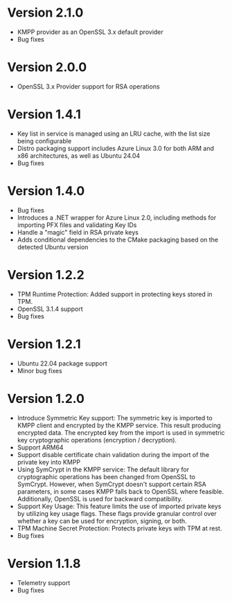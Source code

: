 # Version 2.1.0

- KMPP provider as an OpenSSL 3.x default provider 
- Bug fixes

# Version 2.0.0

- OpenSSL 3.x Provider support for RSA operations

# Version 1.4.1

- Key list in service is managed using an LRU cache, with the list size being configurable 
- Distro packaging support includes Azure Linux 3.0 for both ARM and x86 architectures, as well as Ubuntu 24.04 
- Bug fixes

# Version 1.4.0

- Bug fixes
- Introduces a .NET wrapper for Azure Linux 2.0, including methods for importing PFX files and validating Key IDs
- Handle a "magic" field in RSA private keys
- Adds conditional dependencies to the CMake packaging based on the detected Ubuntu version

# Version 1.2.2
- TPM Runtime Protection: Added support in protecting keys stored in TPM.
- OpenSSL 3.1.4 support
- Bug fixes

# Version 1.2.1

- Ubuntu 22.04 package support
- Minor bug fixes

# Version 1.2.0

- Introduce Symmetric Key support: The symmetric key is imported to KMPP client and encrypted by the KMPP service. This result producing encrypted data. The encrypted key from the import is used in symmetric key cryptographic operations (encryption / decryption).
- Support ARM64
- Support disable certificate chain validation during the import of the private key into KMPP
- Using SymCrypt in the KMPP service: The default library for cryptographic operations has been changed from OpenSSL to SymCrypt. However, when SymCrypt doesn't support certain RSA parameters, in some cases KMPP falls back to OpenSSL where feasible. Additionally, OpenSSL is used for backward compatibility.
- Support Key Usage: This feature limits the use of imported private keys by utilizing key usage flags. These flags provide granular control over whether a key can be used for encryption, signing, or both.
- TPM Machine Secret Protection: Protects private keys with TPM at rest. 
- Bug fixes

# Version 1.1.8

- Telemetry support
- Bug fixes
